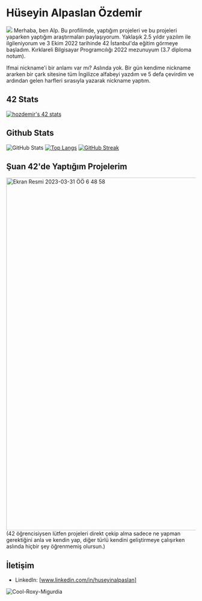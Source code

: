# Hüseyin Alpaslan Özdemir

![](https://komarev.com/ghpvc/?username=ifmai&color=green)
Merhaba, ben Alp. Bu profilimde, yaptığım projeleri ve bu projeleri yaparken yaptığım araştırmaları paylaşıyorum. Yaklaşık 2.5 yıldır yazılım ile ilgileniyorum ve 3 Ekim 2022 tarihinde 42 İstanbul'da eğitim görmeye başladım. Kırklareli Bilgisayar Programcılığı 2022 mezunuyum (3.7 diploma notum).

Ifmai nickname'i bir anlamı var mı? Aslında yok. Bir gün kendime nickname ararken bir çark sitesine tüm İngilizce alfabeyi yazdım ve 5 defa çevirdim ve ardından gelen harfleri sırasıyla yazarak nickname yaptım.

## 42 Stats
[![hozdemir's 42 stats](https://badge42.vercel.app/api/v2/cl96wo4gz00360gla3dv8dxpx/stats?cursusId=21&coalitionId=228)](https://github.com/JaeSeoKim/badge42)



## Github Stats
![GitHub Stats](https://github-readme-stats.vercel.app/api?username=ifmai&theme=tokyonight) 
[![Top Langs](https://github-readme-stats.vercel.app/api/top-langs/?username=ifmai&layout=compact&theme=tokyonight)](https://github.com/ifmai)
[![GitHub Streak](https://streak-stats.demolab.com?user=ifmai&theme=dark)](https://git.io/streak-stats)

## Şuan 42'de Yaptığım Projelerim

<img width="935" alt="Ekran Resmi 2023-03-31 ÖÖ 6 48 58" src="https://user-images.githubusercontent.com/94466351/229018109-829af1b5-2eed-4fd2-8149-11e79f608861.png">
(42 öğrencisiysen lütfen projeleri direkt çekip alma sadece ne yapman gerektiğini anla ve kendin yap, diğer türlü kendini geliştirmeye çalışırken aslında hiçbir şey öğrenmemiş olursun.)

## İletişim

- LinkedIn: [www.linkedin.com/in/huseyinalpaslan]


![Cool-Roxy-Migurdia](https://user-images.githubusercontent.com/94466351/224197009-756b15cb-14d1-4fcd-820e-e96b5a0ae402.jpeg)
